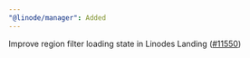 ```yaml
---
"@linode/manager": Added
---
```


Improve region filter loading state in Linodes Landing ([#11550](https://github.com/linode/manager/pull/11550))
